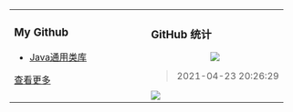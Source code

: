 <table align="center"><tr>
  <td valign="top" width="50%">

  ### My Github
  - [Java通用类库](https://github.com/jqmtony/xplus-commons-utils)

[查看更多](https://github.com/jqmtony?tab=repositories)

  </td>
  <td valign="top" width="50%">

  ### GitHub 统计
<p align="center">
  <img src="https://github-readme-stats.vercel.app/api?username=jqmtony"/>
</p>

> 2021-04-23 20:26:29
    
<a title="Hits" target="_blank" href="https://github.com/jqmtony/jqmtony">
    <img src="https://avatars.githubusercontent.com/u/8081330?v=4">
</a>

</td>
</tr></table>
